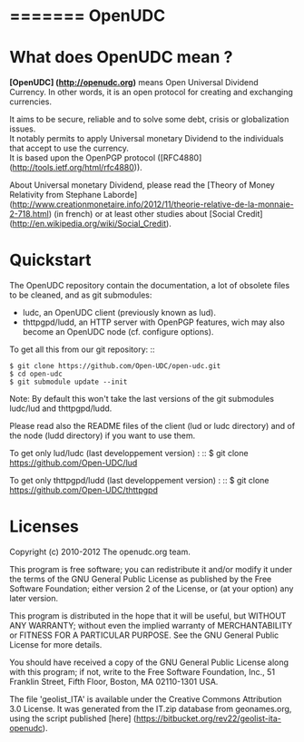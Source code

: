 =======
OpenUDC
=======

What does OpenUDC mean ?
========================

**[OpenUDC] (http://openudc.org)** means Open Universal Dividend Currency. In other words, it is an open protocol for creating
and exchanging currencies.

It aims to be secure, reliable and to solve some debt, crisis or globalization issues.  
It notably permits to apply Universal monetary Dividend to the individuals that accept to use the currency.  
It is based upon the OpenPGP protocol ([RFC4880] (http://tools.ietf.org/html/rfc4880)).  

About Universal monetary Dividend, please read the [Theory of Money Relativity from Stephane Laborde] (http://www.creationmonetaire.info/2012/11/theorie-relative-de-la-monnaie-2-718.html) (in french)
or at least other studies about [Social Credit] (http://en.wikipedia.org/wiki/Social_Credit).


Quickstart
==========

The OpenUDC repository contain the documentation, a lot of obsolete files to be cleaned, and as git submodules:
 * ludc, an OpenUDC client (previously known as lud).
 * thttpgpd/ludd, an HTTP server with OpenPGP features, wich may also become an OpenUDC node (cf. configure options).


To get all this from our git repository:
::

    $ git clone https://github.com/Open-UDC/open-udc.git
    $ cd open-udc
    $ git submodule update --init


Note: By default this won't take the last versions of the git submodules ludc/lud and thttpgpd/ludd.

Please read also the README files of the client (lud or ludc directory) and of the node (ludd directory) if you want to use them.


To get only lud/ludc (last developpement version) :
::
    $ git clone https://github.com/Open-UDC/lud

To get only thttpgpd/ludd (last developpement version) :
::
    $ git clone https://github.com/Open-UDC/thttpgpd

Licenses
========

Copyright (c) 2010-2012 The openudc.org team.

This program is free software; you can redistribute it and/or modify
it under the terms of the GNU General Public License as published by
the Free Software Foundation; either version 2 of the License, or
(at your option) any later version.

This program is distributed in the hope that it will be useful,
but WITHOUT ANY WARRANTY; without even the implied warranty of
MERCHANTABILITY or FITNESS FOR A PARTICULAR PURPOSE.  See the
GNU General Public License for more details.

You should have received a copy of the GNU General Public License along
with this program; if not, write to the Free Software Foundation, Inc.,
51 Franklin Street, Fifth Floor, Boston, MA 02110-1301 USA.

The file 'geolist_ITA' is available under the Creative Commons
Attribution 3.0 License.   It was generated from the IT.zip database
from geonames.org, using the script published [here] (https://bitbucket.org/rev22/geolist-ita-openudc).
